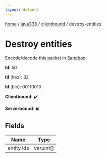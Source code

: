 ```yaml
---
layout: default
---
```


[home](/)  /  [java338](/protocol/java338)  /  [clientbound](/protocol/java338/clientbound)  /  destroy-entities

# Destroy entities

Encode/decode this packet in [Sandbox](../../../sandbox/java338#clientbound.destroy_entities)

**Id**: 50

**Id** (hex): 32

**Id** (bin): 00110010

**Clientbound**: ✔️

**Serverbound**: ✖️

## Fields

Name | Type
---|---
entity ids | varuint[]
